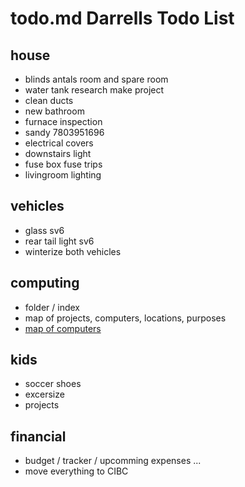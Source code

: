 # todo.md Darrells Todo List
	
## house

- blinds antals room and spare room
- water tank research make project
- clean ducts
- new bathroom
- furnace inspection
- sandy 7803951696
- electrical covers
- downstairs light
- fuse box fuse trips
- livingroom lighting

## vehicles

- glass sv6
- rear tail light sv6
- winterize both vehicles

computing
---------
- folder / index	
- map of projects, computers, locations, purposes	
- [map of computers](computers.html)
	
kids
----
- soccer shoes
- excersize
- projects	
	
financial
---------
- budget / tracker / upcomming expenses ...
- move everything to CIBC

